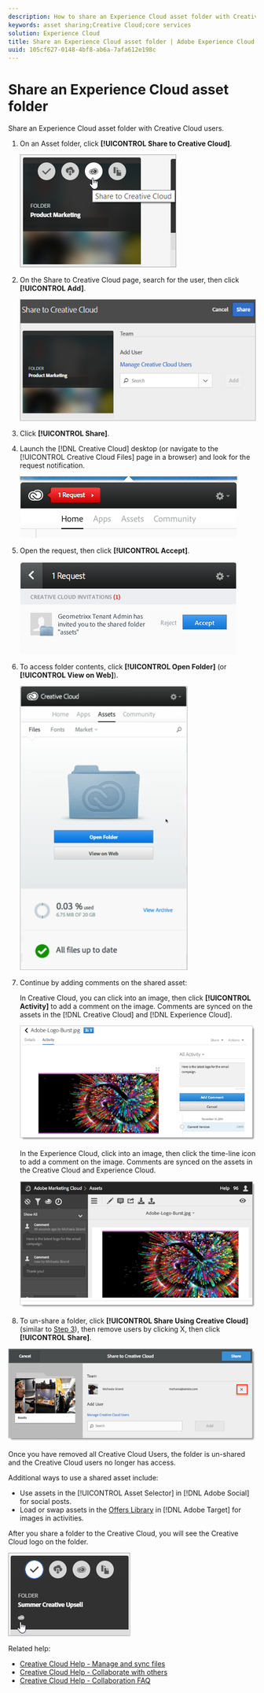 ```yaml
---
description: How to share an Experience Cloud asset folder with Creative Cloud users.
keywords: asset sharing;Creative Cloud;core services
solution: Experience Cloud
title: Share an Experience Cloud asset folder | Adobe Experience Cloud
uuid: 105cf627-0148-4bf8-ab6a-7afa612e198c
---
```


# Share an Experience Cloud asset folder

Share an Experience Cloud asset folder with Creative Cloud users.

1. On an Asset folder, click **[!UICONTROL Share to Creative Cloud]**.

   ![Step Result](assets/asset-share-cc.png) 
1. On the Share to Creative Cloud page, search for the user, then click **[!UICONTROL Add]**.

   ![](assets/asset-share-cc-page.png) 

1. Click **[!UICONTROL Share]**.
1. Launch the [!DNL Creative Cloud] desktop (or navigate to the [!UICONTROL Creative Cloud Files] page in a browser) and look for the request notification.

   ![](assets/cc_share_request.png) 
1. Open the request, then click **[!UICONTROL Accept]**.

   ![Step Result](assets/cc_share_accept.png) 
1. To access folder contents, click **[!UICONTROL Open Folder]** (or **[!UICONTROL View on Web]**).

   ![Step Result](assets/creative_cloud_open_folder.png) 
1. Continue by adding comments on the shared asset:

   In Creative Cloud, you can click into an image, then click **[!UICONTROL Activity]** to add a comment on the image. Comments are synced on the assets in the [!DNL Creative Cloud] and [!DNL Experience Cloud]. 

   ![](assets/asset_comment_cc.png) 

   In the Experience Cloud, click into an image, then click the time-line icon to add a comment on the image. Comments are synced on the assets in the Creative Cloud and Experience Cloud. 

   ![](assets/asset_comment_mac.png) 

 1. To un-share a folder, click **[!UICONTROL Share Using Creative Cloud]** (similar to [Step 3](../experience-cloud-assets/t-share-creative-cloud.md#step_BA17CFA185284641A9B878BA29551996)), then remove users by clicking X, then click **[!UICONTROL Share]**.

   ![](assets/asset_remove_user.png) 

   Once you have removed all Creative Cloud Users, the folder is un-shared and the Creative Cloud users no longer has access. 

Additional ways to use a shared asset include: 

* Use assets in the [!UICONTROL Asset Selector] in [!DNL Adobe Social] for social posts.
* Load or swap assets in the [Offers Library](https://docs.adobe.com/help/en/target/using/experiences/offers/manage-content.html) in [!DNL Adobe Target] for images in activities.

After you share a folder to the Creative Cloud, you will see the Creative Cloud logo on the folder. 

![](assets/asset-cc-logo.png) 

Related help:

* [Creative Cloud Help - Manage and sync files](https://helpx.adobe.com/creative-cloud/help/sync-files.html)
* [Creative Cloud Help - Collaborate with others](https://helpx.adobe.com/creative-cloud/help/collaboration.html)
* [Creative Cloud Help - Collaboration FAQ](https://helpx.adobe.com/creative-cloud/help/collaboration-faq.html)
